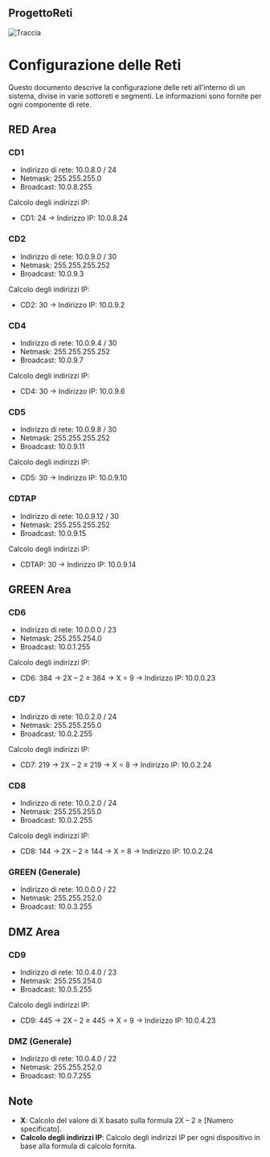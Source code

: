 ## ProgettoReti


![Traccia](https://github.com/Ranchoo28/ProgettoReti/assets/114573233/b163d15f-d0a6-4455-90a0-0c9075c9b15e)

# Configurazione delle Reti

Questo documento descrive la configurazione delle reti all'interno di un sistema, divise in varie sottoreti e segmenti. Le informazioni sono fornite per ogni componente di rete.

## RED Area

### CD1
- Indirizzo di rete: 10.0.8.0 / 24
- Netmask: 255.255.255.0
- Broadcast: 10.0.8.255

Calcolo degli indirizzi IP:
- CD1: 24 → Indirizzo IP: 10.0.8.24

### CD2
- Indirizzo di rete: 10.0.9.0 / 30
- Netmask: 255.255.255.252
- Broadcast: 10.0.9.3

Calcolo degli indirizzi IP:
- CD2: 30 → Indirizzo IP: 10.0.9.2

### CD4
- Indirizzo di rete: 10.0.9.4 / 30
- Netmask: 255.255.255.252
- Broadcast: 10.0.9.7

Calcolo degli indirizzi IP:
- CD4: 30 → Indirizzo IP: 10.0.9.6

### CD5
- Indirizzo di rete: 10.0.9.8 / 30
- Netmask: 255.255.255.252
- Broadcast: 10.0.9.11

Calcolo degli indirizzi IP:
- CD5: 30 → Indirizzo IP: 10.0.9.10

### CDTAP
- Indirizzo di rete: 10.0.9.12 / 30
- Netmask: 255.255.255.252
- Broadcast: 10.0.9.15

Calcolo degli indirizzi IP:
- CDTAP: 30 → Indirizzo IP: 10.0.9.14

## GREEN Area

### CD6
- Indirizzo di rete: 10.0.0.0 / 23
- Netmask: 255.255.254.0
- Broadcast: 10.0.1.255

Calcolo degli indirizzi IP:
- CD6: 384 → 2X – 2 ≥ 384 → X = 9 → Indirizzo IP: 10.0.0.23

### CD7
- Indirizzo di rete: 10.0.2.0 / 24
- Netmask: 255.255.255.0
- Broadcast: 10.0.2.255

Calcolo degli indirizzi IP:
- CD7: 219 → 2X – 2 ≥ 219 → X = 8 → Indirizzo IP: 10.0.2.24

### CD8
- Indirizzo di rete: 10.0.2.0 / 24
- Netmask: 255.255.255.0
- Broadcast: 10.0.2.255

Calcolo degli indirizzi IP:
- CD8: 144 → 2X – 2 ≥ 144 → X = 8 → Indirizzo IP: 10.0.2.24

### GREEN (Generale)
- Indirizzo di rete: 10.0.0.0 / 22
- Netmask: 255.255.252.0
- Broadcast: 10.0.3.255

## DMZ Area

### CD9
- Indirizzo di rete: 10.0.4.0 / 23
- Netmask: 255.255.254.0
- Broadcast: 10.0.5.255

Calcolo degli indirizzi IP:
- CD9: 445 → 2X – 2 ≥ 445 → X = 9 → Indirizzo IP: 10.0.4.23

### DMZ (Generale)
- Indirizzo di rete: 10.0.4.0 / 22
- Netmask: 255.255.252.0
- Broadcast: 10.0.7.255

## Note
- **X**: Calcolo del valore di X basato sulla formula 2X – 2 ≥ [Numero specificato].
- **Calcolo degli indirizzi IP**: Calcolo degli indirizzi IP per ogni dispositivo in base alla formula di calcolo fornita.



